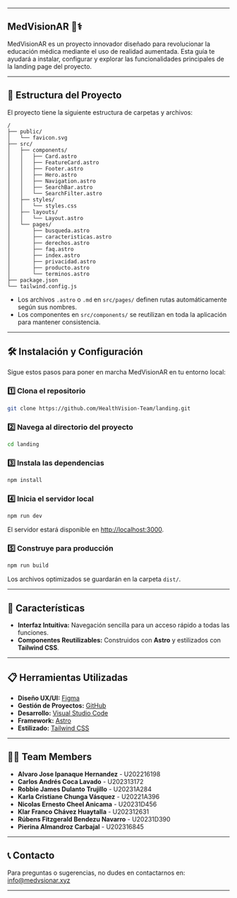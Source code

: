 
---
## MedVisionAR 🚀⚕️

MedVisionAR es un proyecto innovador diseñado para revolucionar la educación médica mediante el uso de realidad aumentada. Esta guía te ayudará a instalar, configurar y explorar las funcionalidades principales de la landing page del proyecto.

---

## 📂 Estructura del Proyecto

El proyecto tiene la siguiente estructura de carpetas y archivos:

```plaintext
/
├── public/
│   └── favicon.svg
├── src/
│   ├── components/
│   │   ├── Card.astro
│   │   ├── FeatureCard.astro
│   │   ├── Footer.astro
│   │   ├── Hero.astro
│   │   ├── Navigation.astro
│   │   ├── SearchBar.astro
│   │   └── SearchFilter.astro
│   ├── styles/
│   │   └── styles.css
│   ├── layouts/
│   │   └── Layout.astro
│   └── pages/
│       ├── busqueda.astro
│       ├── caracteristicas.astro
│       ├── derechos.astro
│       ├── faq.astro
│       ├── index.astro
│       ├── privacidad.astro
│       ├── producto.astro
│       └── terminos.astro
├── package.json
└── tailwind.config.js
```

- Los archivos `.astro` o `.md` en `src/pages/` definen rutas automáticamente según sus nombres.
- Los componentes en `src/components/` se reutilizan en toda la aplicación para mantener consistencia.

---

## 🛠️ Instalación y Configuración

Sigue estos pasos para poner en marcha MedVisionAR en tu entorno local:

### 1️⃣ Clona el repositorio
```bash
git clone https://github.com/HealthVision-Team/landing.git
```

### 2️⃣ Navega al directorio del proyecto
```bash
cd landing
```

### 3️⃣ Instala las dependencias
```bash
npm install
```

### 4️⃣ Inicia el servidor local
```bash
npm run dev
```

El servidor estará disponible en [http://localhost:3000](http://localhost:3000).

### 5️⃣ Construye para producción
```bash
npm run build
```

Los archivos optimizados se guardarán en la carpeta `dist/`.

---

## 🌟 Características

- **Interfaz Intuitiva:** Navegación sencilla para un acceso rápido a todas las funciones.
- **Componentes Reutilizables:** Construidos con **Astro** y estilizados con **Tailwind CSS**.

---

## 📋 Herramientas Utilizadas

- **Diseño UX/UI:** [Figma](https://www.figma.com/)
- **Gestión de Proyectos:** [GitHub](https://github.com/)
- **Desarrollo:** [Visual Studio Code](https://code.visualstudio.com/)
- **Framework:** [Astro](https://astro.build/)
- **Estilizado:** [Tailwind CSS](https://tailwindcss.com/)

---

## 👨‍💻 Team Members

- **Alvaro Jose Ipanaque Hernandez** - U202216198  
- **Carlos Andrés Coca Lavado** - U202313172  
- **Robbie James Dulanto Trujillo** - U20231A284  
- **Karla Cristiane Chunga Vásquez** - U20221A396  
- **Nicolas Ernesto Cheel Anicama** - U20231D456  
- **Klar Franco Chávez Huaytalla** - U202312631  
- **Rúbens Fitzgerald Bendezu Navarro** - U20231D390  
- **Pierina Almandroz Carbajal** - U202316845  
---

## 📞 Contacto

Para preguntas o sugerencias, no dudes en contactarnos en: [info@medvsionar.xyz](mailto:info@medvsionar.xyz)

---
